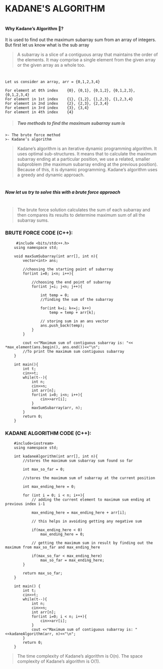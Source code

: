 # KADANE'S ALGORITHM
#
#### Why Kadane’s Algorithm 🤔?
It is used to find out the maximum subarray sum from an array of integers. 
But first let us know what is the sub array

>A subarray is a slice of a contiguous array that maintains the order of the elements. It may comprise a single element from the given array or the given array as a whole too.
#
#

    Let us consider an array, arr = {0,1,2,3,4}

    For element at 0th index	{0}, {0,1}, {0,1,2}, {0,1,2,3}, {0,1,2,3,4}
    For element in 1st index	{1}, {1,2}, {1,2,3}, {1,2,3,4}
    For element in 2nd index	{2}, {2,3}, {2,3,4}
    For element in 3rd index	{3}, {3,4}
    For element in 4th index	{4}

>##### Two methods to find the maximum subarray sum is
    >- The brute force method
    >- Kadane’s algorithm

> Kadane’s algorithm is an iterative dynamic programming algorithm. It uses optimal sub-structures. It means that to calculate the maximum subarray ending at a particular position, we use a related, smaller subproblem (the maximum subarray ending at the previous position). Because of this, it is dynamic programming. Kadane’s algorithm uses a greedy and dynamic approach.

#
##### Now let us try to solve this with a brute force approach
#
> The brute force solution calculates the sum of each subarray and then compares its results to determine maximum sum of all the subarray sums.

### BRUTE FORCE CODE (C++):
```
     #include <bits/stdc++.h>
    using namespace std;

    void maxSumSubarray(int arr[], int n){
        vector<int> ans;

        //choosing the starting point of subarray
        for(int i=0; i<n; i++){

            //choosing the end point of subarray
            for(int j=i; j<n; j++){

                int temp = 0;
                //finding the sum of the subarray

                for(int k=i; k<=j; k++)
                    temp = temp + arr[k];

                // storing sum in an ans vector
                ans.push_back(temp);
            }
        }
        
        cout <<"Maximum sum of contiguous subarray is: "<< *max_element(ans.begin(), ans.end())<<"\n";
        //To print the maximum sum contiguous subarray
    }

    int main(){
        int t;
        cin>>t;
        while(t--){
            int n;
            cin>>n;
            int arr[n];
            for(int i=0; i<n; i++){
                cin>>arr[i];
            }
            maxSumSubarray(arr, n);
        }
        return 0;
    }
```

### KADANE ALGORITHM CODE (C++):
```
    #include<iostream>
    using namespace std;

    int kadaneAlgorithm(int arr[], int n){
        //stores the maximum sum subarray sum found so far
        
        int max_so_far = 0;
        
        //stores the maximum sum of subarray at the current position

        int max_ending_here = 0;

        for (int i = 0; i < n; i++){
            // adding the current element to maximum sum ending at previous index i-1

            max_ending_here = max_ending_here + arr[i];

            // this helps in avoiding getting any negative sum

            if(max_ending_here < 0)
                max_ending_here = 0;
            
            // getting the maximum sum in result by finding out the maximum from max_so_far and max_ending_here

            if(max_so_far < max_ending_here)
                max_so_far = max_ending_here;  
        }  
        
        return max_so_far;
    }

    int main() {
        int t;
        cin>>t;
        while(t--){
            int n;
            cin>>n;
            int arr[n];
            for(int i=0; i < n; i++){
                cin>>arr[i];
            }
            cout <<"Maximum sum of contiguous subarray is: "<<kadaneAlgorithm(arr, n)<<"\n";
        }
        return 0;
    }
```
> The time complexity of Kadane’s algorithm is O(n).
> The space complexity of Kadane’s algorithm is O(1).



